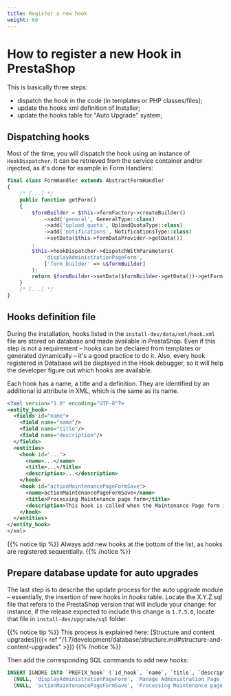 ```yaml
---
title: Register a new hook
weight: 60
---
```


# How to register a new Hook in PrestaShop

This is basically three steps:

* dispatch the hook in the code (in templates or PHP classes/files);
* update the hooks xml definition of Installer;
* update the hooks table for "Auto Upgrade" system;

## Dispatching hooks

Most of the time, you will dispatch the hook using an instance of `HookDispatcher`. It can be retrieved from the service container and/or injected, as it's done for example in Form Handlers:

```php
final class FormHandler extends AbstractFormHandler
{
    /* [...] */
    public function getForm()
    {
        $formBuilder = $this->formFactory->createBuilder()
            ->add('general', GeneralType::class)
            ->add('upload_quota', UploadQuotaType::class)
            ->add('notifications', NotificationsType::class)
            ->setData($this->formDataProvider->getData())
        ;
        $this->hookDispatcher->dispatchWithParameters(
            'displayAdministrationPageForm',
            ['form_builder' => &$formBuilder]
        );
        return $formBuilder->setData($formBuilder->getData())->getForm();
    }
    /* [...] */
}
```

## Hooks definition file

During the installation, hooks listed in the `install-dev/data/xml/hook.xml` file are stored on database and made available in PrestaShop. Even if this step is not a requirement – hooks can be declared from templates or generated dynamically – it's a good practice to do it. Also, every hook registered in Database will be displayed in the Hook debugger, so it will help the developer figure out which hooks are available.

Each hook has a name, a title and a definition. They are identified by an additional id attribute in XML, which is the same as its name.

```xml
<?xml version="1.0" encoding="UTF-8"?>
<entity_hook>
  <fields id="name">
    <field name="name"/>
    <field name="title"/>
    <field name="description"/>
  </fields>
  <entities>
    <hook id="...">
      <name>...</name>
      <title>...</title>
      <description>...</description>
    </hook>
    <hook id="actionMaintenancePageFormSave">
      <name>actionMaintenancePageFormSave</name>
      <title>Processing Maintenance page form</title>
      <description>This hook is called when the Maintenance Page form is processed</description>
    </hook>
  </entities>
</entity_hook>
</xml>
```

{{% notice tip %}}
Always add new hooks at the bottom of the list, as hooks are registered sequentially.
{{% /notice %}}

## Prepare database update for auto upgrades

The last step is to describe the update process for the auto upgrade module – essentially, the insertion of new hooks in *hooks* table. Locate the X.Y.Z.sql file that refers to the PrestaShop version that will include your change: for instance, if the release expected to include this change is `1.7.5.0`, locate that file in `install-dev/upgrade/sql` folder.

{{% notice tip %}}
This process is explained here: [Structure and content upgrades]({{< ref "/1.7/development/database/structure.md#structure-and-content-upgrades" >}})
{{% /notice %}}

Then add the corresponding SQL commands to add new hooks:

```sql
INSERT IGNORE INTO `PREFIX_hook` (`id_hook`, `name`, `title`, `description`, `position`) VALUES
  (NULL, 'displayAdministrationPageForm', 'Manage Administration Page form fields', 'This hook adds, update or remove fields of the Administration Page form', '1'),
  (NULL, 'actionMaintenancePageFormSave', 'Processing Maintenance page form', 'This hook is called when the Maintenance Page form is processed', '1');
```
